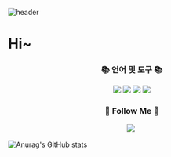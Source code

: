 ![header](https://capsule-render.vercel.app/api?type=wave&color=auto&height=300&section=header&text=capsule%20render&fontSize=90)



 <h1>Hi~</h1>
 <h3 align="center">📚 언어 및 도구 📚</h3>
 <p align="center">
 
 <div align="center">
  <img src="https://img.shields.io/badge/Swift-F05138?style=flat&logo=Swift&logoColor=white">
  <img src="https://img.shields.io/badge/SwiftUI-F05138?style=for-the-badge&logo=Swift&logoColor=white">
  <img src="https://img.shields.io/badge/Combine-0099E5?style=for-the-badge&logo=Swift&logoColor=white">
  <img src="https://img.shields.io/badge/XCode-147EFB?style=for-the-badge&logo=XCode&logoColor=white">
	<br>

</div>

 

</p>


<h3 align="center">🍎 Follow Me 🍎</h3>
<p align="center">
  <a href="https://artistic-tortellini-9ca.notion.site/bc6f8beef05a49f29d6f6bac36223286"><img src="https://img.shields.io/badge/Notion-003791?style=for-the-badge&logo=Notion&logoColor=white"></a>&nbsp
</p>

![Anurag's GitHub stats](https://github-readme-stats.vercel.app/api?username=fito-daehyeon&show_icons=true&theme=radical)

